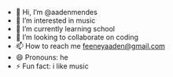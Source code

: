 - 👋 Hi, I’m @aadenmendes
- 👀 I’m interested in music
- 🌱 I’m currently learning school
- 💞️ I’m looking to collaborate on coding
- 📫 How to reach me feeneyaaden@gmail.com
- 😄 Pronouns: he
- ⚡ Fun fact: i like music

<!---
aadenmendes/aadenmendes is a ✨ special ✨ repository because its `README.md` (this file) appears on your GitHub profile.
You can click the Preview link to take a look at your changes.
--->
